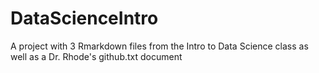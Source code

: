 # DataScienceIntro
A project with 3 Rmarkdown files from the Intro to Data Science class as well as a Dr. Rhode's github.txt document

